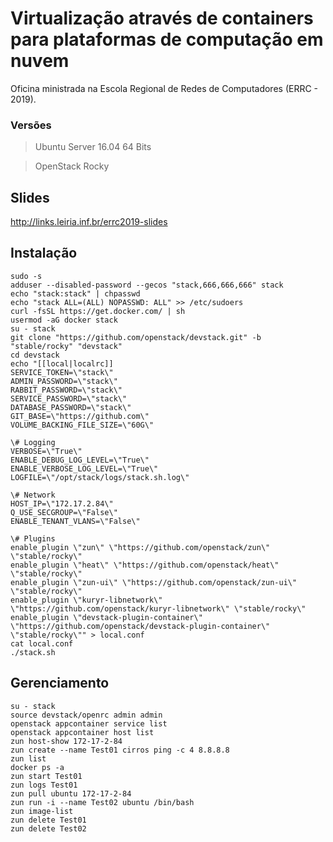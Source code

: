 # Virtualização através de containers para plataformas de computação em nuvem
Oficina ministrada na Escola Regional de Redes de Computadores (ERRC - 2019).

### Versões
> Ubuntu Server 16.04 64 Bits

> OpenStack Rocky

## Slides
http://links.leiria.inf.br/errc2019-slides

## Instalação
```
sudo -s
adduser --disabled-password --gecos "stack,666,666,666" stack
echo "stack:stack" | chpasswd
echo "stack ALL=(ALL) NOPASSWD: ALL" >> /etc/sudoers
curl -fsSL https://get.docker.com/ | sh
usermod -aG docker stack
su - stack
git clone "https://github.com/openstack/devstack.git" -b "stable/rocky" "devstack"
cd devstack
echo "[[local|localrc]]
SERVICE_TOKEN=\"stack\"
ADMIN_PASSWORD=\"stack\"
RABBIT_PASSWORD=\"stack\"
SERVICE_PASSWORD=\"stack\"
DATABASE_PASSWORD=\"stack\"
GIT_BASE=\"https://github.com\"
VOLUME_BACKING_FILE_SIZE=\"60G\"

\# Logging
VERBOSE=\"True\"
ENABLE_DEBUG_LOG_LEVEL=\"True\"
ENABLE_VERBOSE_LOG_LEVEL=\"True\"
LOGFILE=\"/opt/stack/logs/stack.sh.log\"

\# Network
HOST_IP=\"172.17.2.84\"
Q_USE_SECGROUP=\"False\"
ENABLE_TENANT_VLANS=\"False\"

\# Plugins
enable_plugin \"zun\" \"https://github.com/openstack/zun\" \"stable/rocky\"
enable_plugin \"heat\" \"https://github.com/openstack/heat\" \"stable/rocky\"
enable_plugin \"zun-ui\" \"https://github.com/openstack/zun-ui\" \"stable/rocky\"
enable_plugin \"kuryr-libnetwork\" \"https://github.com/openstack/kuryr-libnetwork\" \"stable/rocky\"
enable_plugin \"devstack-plugin-container\" \"https://github.com/openstack/devstack-plugin-container\" \"stable/rocky\"" > local.conf
cat local.conf
./stack.sh
```

## Gerenciamento
```
su - stack
source devstack/openrc admin admin
openstack appcontainer service list
openstack appcontainer host list
zun host-show 172-17-2-84
zun create --name Test01 cirros ping -c 4 8.8.8.8
zun list
docker ps -a
zun start Test01
zun logs Test01
zun pull ubuntu 172-17-2-84
zun run -i --name Test02 ubuntu /bin/bash
zun image-list
zun delete Test01
zun delete Test02
```
